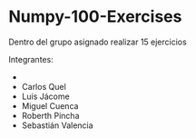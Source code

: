 # Numpy-100-Exercises
Dentro del grupo asignado realizar 15 ejercicios

Integrantes:

*  
* Carlos Quel
* Luis Jácome
* Miguel Cuenca
* Roberth Pincha
* Sebastián Valencia
